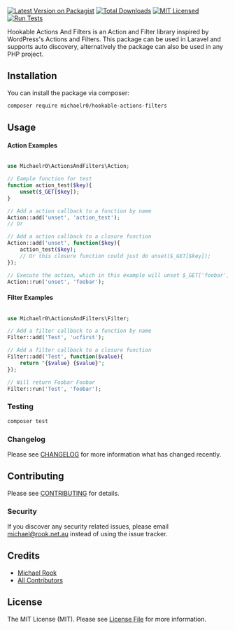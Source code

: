 [![Latest Version on Packagist](https://img.shields.io/packagist/v/michaelr0/hookable-actions-filters.svg?style=flat-square)](https://packagist.org/packages/michaelr0/hookable-actions-filters)
[![Total Downloads](https://img.shields.io/packagist/dt/michaelr0/hookable-actions-filters.svg?style=flat-square)](https://packagist.org/packages/michaelr0/hookable-actions-filters) 
[![MIT Licensed](https://img.shields.io/badge/license-MIT-blue.svg?style=flat-square)](LICENSE.md)
[![Run Tests](https://github.com/michaelr0/hookable-actions-filters/actions/workflows/tests.yml/badge.svg)](https://github.com/michaelr0/hookable-actions-filters/actions/workflows/tests.yml)

Hookable Actions And Filters is an Action and Filter library inspired by WordPress's Actions and Filters.
This package can be used in Laravel and supports auto discovery, alternatively the package can also be used in any PHP project.

## Installation

You can install the package via composer:

```bash
composer require michaelr0/hookable-actions-filters
```

## Usage

#### Action Examples
``` php

use Michaelr0\ActionsAndFilters\Action;

// Eample function for test
function action_test($key){
    unset($_GET[$key]);
}

// Add a action callback to a function by name
Action::add('unset', 'action_test');
// Or

// Add a action callback to a closure function
Action::add('unset', function($key){
    action_test($key);
    // Or this closure function could just do unset($_GET[$key]);
});

// Execute the action, which in this example will unset $_GET['foobar']
Action::run('unset', 'foobar');

```

#### Filter Examples
``` php

use Michaelr0\ActionsAndFilters\Filter;

// Add a filter callback to a function by name
Filter::add('Test', 'ucfirst');

// Add a filter callback to a closure function
Filter::add('Test', function($value){
    return "{$value} {$value}";
});

// Will return Foobar Foobar
Filter::run('Test', 'foobar');

```

### Testing

``` bash
composer test
```

### Changelog

Please see [CHANGELOG](CHANGELOG.md) for more information what has changed recently.

## Contributing

Please see [CONTRIBUTING](CONTRIBUTING.md) for details.

### Security

If you discover any security related issues, please email michael@rook.net.au instead of using the issue tracker.

## Credits

- [Michael Rook](https://github.com/michaelr0)
- [All Contributors](../../contributors)

## License

The MIT License (MIT). Please see [License File](LICENSE.md) for more information.
